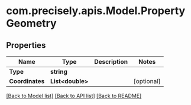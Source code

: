 
# com.precisely.apis.Model.PropertyGeometry

## Properties

Name | Type | Description | Notes
------------ | ------------- | ------------- | -------------
**Type** | **string** |  | 
**Coordinates** | **List&lt;double&gt;** |  | [optional] 

[[Back to Model list]](../README.md#documentation-for-models)
[[Back to API list]](../README.md#documentation-for-api-endpoints)
[[Back to README]](../README.md)

